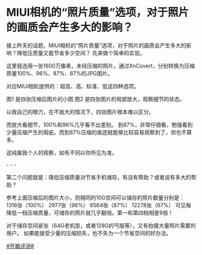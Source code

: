 # MIUI相机的“照片质量”选项，对于照片的画质会产生多大的影响？
接上昨天的话题，MIUI相机的“照片质量”选项，对于照片的画质会产生多大的影响？降低压质量又能节省多少空间？
先来做个简单的实验。  

这里我选用一张1600万像素，未经压缩的照片。通过XnCovert，分别转换为压缩质量100%、96%、87%、67%的JPG图片。  

对应MIUI相机提供的：超高、高、标准、低这四种选项。  

图1 是四张压缩后图片的小图
图2 是四张图片的局部放大，观察细节的状态。  

以我自己的眼力，在不放大的情况下，四张图片根本难以区分。  

而放大看细节，100%和96%几乎看不出差别。
到87%，非常仔细看，勉强看到少量压缩产生的瑕疵。而到67%压缩的痕迹就能够比较容易观察到了，但也不算多。  

这纯属我个人的观察，如有不同以你所见为准。  

\- - -  

第二个问题就是：降低压缩质量对节省手机储存，有没有帮助？或者说有多大的帮助？  

参考上面压缩后的图片大小，则相同的10G空间可以储存的照片数量分别是：
1316张（100%）
2977张（96%）
6564张（87%）
12278张（67%）
可见每降低一档压缩质量，可储存的照片就几乎翻倍。第一和第四档相差9倍！  

对于储存空间紧张（64G老机型，或者128G的丐版等），又有拍摄大量照片需要的用户。
如果能接受少量的压缩损失，也不失为一个节省空间的好办法。  

[#开箱评测#](https://www.coolapk.com/t/开箱评测?type=0)